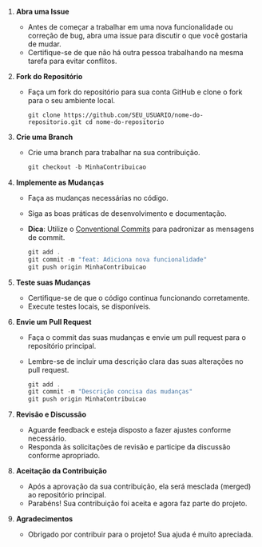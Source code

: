 1. **Abra uma Issue**
    
    - Antes de começar a trabalhar em uma nova funcionalidade ou correção de bug, abra uma issue para discutir o que você gostaria de mudar.
    - Certifique-se de que não há outra pessoa trabalhando na mesma tarefa para evitar conflitos.

2. **Fork do Repositório**
    
    - Faça um fork do repositório para sua conta GitHub e clone o fork para o seu ambiente local.

        `git clone https://github.com/SEU_USUARIO/nome-do-repositorio.git cd nome-do-repositorio`
        
3. **Crie uma Branch**
    
    - Crie uma branch para trabalhar na sua contribuição.
        ```PowerShell
        git checkout -b MinhaContribuicao
        ```
4. **Implemente as Mudanças**
    
    - Faça as mudanças necessárias no código.
    - Siga as boas práticas de desenvolvimento e documentação.
    - **Dica**: Utilize o [Conventional Commits](https://www.conventionalcommits.org/en/v1.0.0/) para padronizar as mensagens de commit.

        ```PowerShell
        git add . 
        git commit -m "feat: Adiciona nova funcionalidade" 
        git push origin MinhaContribuicao
        ```
5. **Teste suas Mudanças**
    
    - Certifique-se de que o código continua funcionando corretamente.
    - Execute testes locais, se disponíveis.

6. **Envie um Pull Request**
    
    - Faça o commit das suas mudanças e envie um pull request para o repositório principal.
        
    - Lembre-se de incluir uma descrição clara das suas alterações no pull request.
        
        ```PowerShell
        git add . 
        git commit -m "Descrição concisa das mudanças" 
        git push origin MinhaContribuicao
        ```
        
7. **Revisão e Discussão**
    
    - Aguarde feedback e esteja disposto a fazer ajustes conforme necessário.
    - Responda às solicitações de revisão e participe da discussão conforme apropriado.

8. **Aceitação da Contribuição**
    
    - Após a aprovação da sua contribuição, ela será mesclada (merged) ao repositório principal.
    - Parabéns! Sua contribuição foi aceita e agora faz parte do projeto.
    

9. **Agradecimentos**
        
    - Obrigado por contribuir para o projeto! Sua ajuda é muito apreciada.
